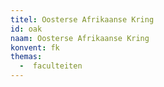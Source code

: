 ```yaml
---
titel: Oosterse Afrikaanse Kring
id: oak
naam: Oosterse Afrikaanse Kring
konvent: fk
themas:
  -  faculteiten
---
```

